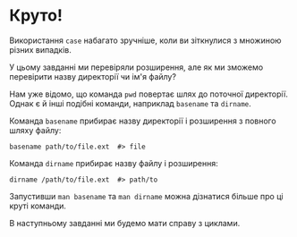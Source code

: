 # Круто!

Використання `case` набагато зручніше, коли ви зіткнулися з множиною різних випадків.

У цьому завданні ми перевіряли розширення, але як ми зможемо перевірити назву директорії чи ім'я файлу?

Нам уже відомо, що команда `pwd` повертає шлях до поточної директорії. Однак є й інші подібні команди, наприклад `basename` та `dirname`.

Команда `basename` прибирає назву директорії і розширення з повного шляху файлу:

    basename path/to/file.ext  #> file

Команда `dirname` прибирає назву файлу і розширення:

    dirname /path/to/file.ext  #> path/to

Запустивши `man basename` та `man dirname` можна дізнатися більше про ці круті команди.

В наступньому завданні ми будемо мати справу з циклами.
